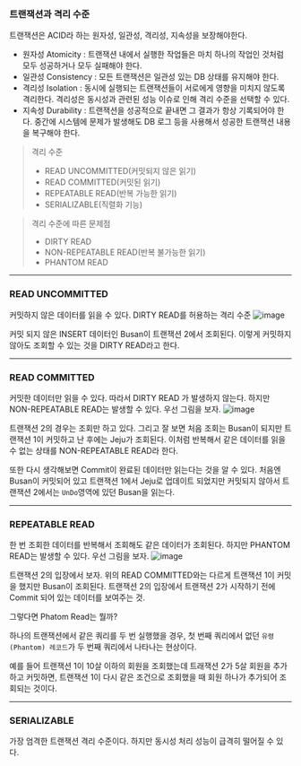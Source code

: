 ### 트랜잭션과 격리 수준
트랜잭션은 ACID라 하는 원자성, 일관성, 격리성, 지속성을 보장해야한다.

- 원자성 Atomicity : 트랜잭션 내에서 실행한 작업들은 마치 하나의 작업인 것처럼 모두 성공하거나 모두 실패해야 한다.
- 일관성 Consistency : 모든 트랜잭션은 일관성 있는 DB 상태를 유지해야 한다.
- 격리성 Isolation : 동시에 실행되는 트랜잭션들이 서로에게 영향을 미치지 않도록 격리한다. 격리성은 동시성과 관련된 성능 이슈로 인해 격리 수준을 선택할 수 있다.
- 지속성 Durability : 트랜잭션을 성공적으로 끝내면 그 결과가 항상 기록되어야 한다. 중간에 시스템에 문제가 발생해도 DB 로그 등을 사용해서 성공한 트랜잭션 내용을 복구해야 한다.

> 격리 수준
> - READ UNCOMMITTED(커밋되지 않은 읽기)
> - READ COMMITTED(커밋된 읽기)
> - REPEATABLE READ(반복 가능한 읽기)
> - SERIALIZABLE(직렬화 기능)

> 격리 수준에 따른 문제점
> - DIRTY READ
> - NON-REPEATABLE READ(반복 불가능한 읽기)
> - PHANTOM READ

---

### READ UNCOMMITTED
커밋하지 않은 데이터를 읽을 수 있다. DIRTY READ를 허용하는 격리 수준
![image](https://github.com/Drum-J/JPA_study/assets/102205699/c6ad09cf-bf90-4bf1-8c2d-6f60ae6fa417)

커밋 되지 않은 INSERT 데이터인 Busan이 트랜잭션 2에서 조회된다. 이렇게 커밋하지 않아도 조회할 수 있는 것을 DIRTY READ라고 한다.

---

### READ COMMITTED
커밋한 데이터만 읽을 수 있다. 따라서 DIRTY READ 가 발생하지 않는다. 하지만 NON-REPEATABLE READ는 발생할 수 있다. 우선 그림을 보자.
![image](https://github.com/Drum-J/JPA_study/assets/102205699/2f5814e9-cad9-4c3f-a83a-a374ff985c29)

트랜잭션 2의 경우는 조회만 하고 있다. 그리고 잘 보면 처음 조회는 Busan이 되지만 트랜잭션 1이 커밋하고 난 후에는 Jeju가 조회된다. 이처럼 반복해서 같은 데이터를 읽을 수 없는 상태를 NON-REPEATABLE READ라 한다.

또한 다시 생각해보면 Commit이 완료된 데이터만 읽는다는 것을 알 수 있다. 처음엔 Busan이 커밋되어 있고 트랜잭션 1에서 Jeju로 업데이트 되었지만 커밋되지 않아서 트랜잭션 2에서는 `UnDo`영역에 있던 Busan을 읽는다.

---

### REPEATABLE READ
한 번 조회한 데이터를 반복해서 조회해도 같은 데이터가 조회된다. 하지만 PHANTOM READ는 발생할 수 있다. 우선 그림을 보자.
![image](https://github.com/Drum-J/JPA_study/assets/102205699/63566792-9014-4d87-93e1-1389fee4aca2)

트랜잭션 2의 입장에서 보자. 위의 READ COMMITTED와는 다르게 트랜잭션 1이 커밋을 했지만 Busan이 조회된다. 트랜잭션 2의 입장에서 트랜잭션 2가 시작하기 전에 Commit 되어 있는 데이터를 보여주는 것.

그렇다면 Phatom Read는 뭘까?

하나의 트랜잭션에서 같은 쿼리를 두 번 실행했을 경우, 첫 번째 쿼리에서 없던 `유령(Phantom) 레코드`가 두 번째 쿼리에서 나타나는 현상이다.

예를 들어 트랜잭션 1이 10살 이하의 회원을 조회했는데 트래잭션 2가 5살 회원을 추가하고 커밋하면, 트랜잭션 1이 다시 같은 조건으로 조회했을 때 회원 하나가 추가되어 조회되는 것이다.

---

### SERIALIZABLE
가장 엄격한 트랜잭션 격리 수준이다. 하지만 동시성 처리 성능이 급격히 떨어질 수 있다.
